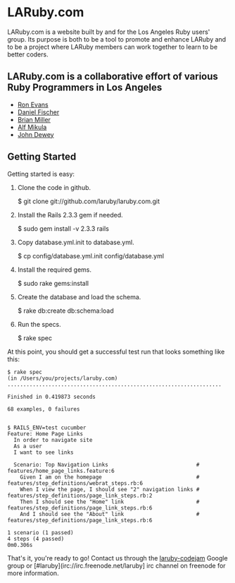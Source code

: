 # LARuby.com

LARuby.com is a website built by and for the Los Angeles Ruby users' group.  Its purpose is both to
be a tool to promote and enhance LARuby and to be a project where LARuby members can work together
to learn to be better coders.

## LARuby.com is a collaborative effort of various Ruby Programmers in Los Angeles

* [Ron Evans](http://deadprogrammersociety.blogspot.com/ "Ron Evans")
* [Daniel Fischer](http://www.abigfisch.com "Daniel Fischer")
* [Brian Miller](http://twitter.com/brimil_01 "Brian Miller")
* [Alf Mikula](http://twitter.com/alfmikula "Alf Mikula")
* [John Dewey](http://twitter.com/retr0h "John Dewey")

## Getting Started

Getting started is easy:

1. Clone the code in github.

    $ git clone git://github.com/laruby/laruby.com.git

2. Install the Rails 2.3.3 gem if needed.

    $ sudo gem install -v 2.3.3 rails

3. Copy database.yml.init to database.yml.

    $ cp config/database.yml.init config/database.yml

4. Install the required gems.

    $ sudo rake gems:install

5. Create the database and load the schema.

    $ rake db:create db:schema:load

5. Run the specs.

    $ rake spec

At this point, you should get a successful test run that looks something like this:

    $ rake spec
    (in /Users/you/projects/laruby.com)
    ....................................................................

    Finished in 0.419873 seconds

    68 examples, 0 failures


    $ RAILS_ENV=test cucumber
    Feature: Home Page Links
      In order to navigate site
      As a user
      I want to see links

      Scenario: Top Navigation Links                            # features/home_page_links.feature:6
        Given I am on the homepage                              # features/step_definitions/webrat_steps.rb:6
        When I view the page, I should see "2" navigation links # features/step_definitions/page_link_steps.rb:2
        Then I should see the "Home" link                       # features/step_definitions/page_link_steps.rb:6
        And I should see the "About" link                       # features/step_definitions/page_link_steps.rb:6

    1 scenario (1 passed)
    4 steps (4 passed)
    0m0.306s

That's it, you're ready to go!  Contact us through the [laruby-codejam](http://groups.google.com/group/laruby-codejam) Google group or [#laruby](irc://irc.freenode.net/laruby] irc channel on freenode for more information.
